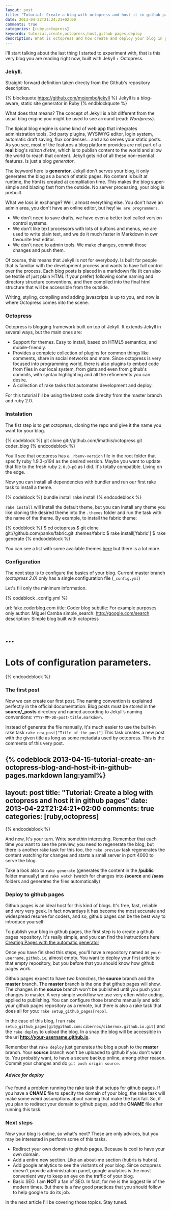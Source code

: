 ```yaml
---
layout: post
title: "Tutorial: Create a blog with octopress and host it in github pages"
date: 2013-04-22T21:24:21+02:00
comments: true
categories: [ruby,octopress]
keywords: tutorial,create,octopress,host,github pages,deploy
description: What is octopress and how create and deploy your blog in github pages
---
```


I'll start talking about the last thing I started to experiment with, that is this very blog you are
reading right now, built with Jekyll + Octopress.

### Jekyll.
Straight-forward definition taken directy from the Github's repository description.

{% blockquote https://github.com/mojombo/jekyll %}
Jekyll is a blog-aware, static site generator in Ruby
{% endblockquote %}

What does that means? The concept of Jekyll is a bit different from the usual blog engine you might
be used to see arround (read: _Wordpress_).

The tipical blog engine is some kind of web app that integrates administration tools, 3rd party plugins,
WYSIWYG editor, login system, automatic draft saving, flux condenser... and also serves your static posts.
As you see, most of the features a blog platform provides are not part of a **real** blog's _raison d'etre_,
which is to publish content to the world and allow the world to reach that content. Jekyll gets rid of all
these non-esential features. Is just a blog *generator*.

The keyword here is **generator**. Jekyll don't serves your blog, it only generates the blog as a bunch of static
pages. No content is built at runtime, the html is created at complilation time. This makes the blog
super-simple and blazing fast from the outside. No server processing, your blog is prebuilt.

What we loss in exchange? Well, almost everything else. You don't have an admin area, you don't have
an online editor, but hey! `We are programmers`.

* We don't need to save drafts, we have even a better tool called version control systems.
* We don't like text processors with lots of buttons and menus, we are used to write plain text, and we do it much faster in Markdown in owr favourite text editor.
* We don't need to admin tools. We make changes, commit those changes and push them.

Of course, this means that Jekyll is not for everybody. Is built for people that is familiar with the
development process and wants to have full control over the process. Each blog posts is placed in a
markdown file (it can also be textile of just plain HTML if your prefer) following some naming and
directory structure conventions, and then compiled into the final html structure that will be accessible
from the outside.

Writing, styling, compiling and adding javascripts is up to you, and now is where Octopress comes into
the scene.

### Octopress

Octopress is blogging framework built on top of Jekyll.
It extends Jekyll in several ways, but the main ones are:

* Support for themes. Easy to install, based on HTML5 semantics, and mobile-friendly.
* Provides a complete collection of plugins for common things like comments, share in social networks
  and more. Since octopress is very focused into programming world, there is also plugins to embed code
  from files in our local system, from gists and even from github's commits, with syntax highlighting
  and all the refinements you can desire.
* A collection of rake tasks that automates development and deploy.

For this tutorial I'll be using the latest code direclty from the master branch and ruby 2.0.

### Instalation

The fist step is to get octopress, cloning the repo and give it the name you want for your blog.

{% codeblock %}
git clone git://github.com/imathis/octopress.git coder_blog
{% endcodeblock %}

You'll see that octopress has a `.rbenv-version` file in the root folder that specify ruby 1.9.3-p194 as the desired version.
Maybe you want to update that file to the fresh ruby `2.0.0-p0` as I did. It's totally compatible. Living on the edge.

Now you can install all dependencies with bundler and run our first rake task to install a theme.

{% codeblock %}
bundle install
rake install
{% endcodeblock %}

`rake install` will install the default theme, but you can install any theme you like cloning the desired
theme into the `.themes` folder and run the task with the name of the theme. By example, to install the fabric theme:

{% codeblock %}
$ cd octopress
$ git clone git://github.com/panks/fabric.git .themes/fabric
$ rake install['fabric']
$ rake generate
{% endcodeblock %}

You can see a list with some available themes [here](https://github.com/imathis/octopress/wiki/3rd-Party-Octopress-Themes) but there is a lot more.

### Configuration

The next step is to configure the basics of your blog.
Current master branch _(octopress 2.0)_ only has a single configuration file (`_config.yml`)

Let's fill only the minimum information.

{% codeblock _config.yml %}

url: fake.coderblog.com
title: Coder blog
subtitle: For example purposes only
author: Miguel Camba
simple_search: http://google.com/search
description: Simple blog built with octopress

# ...
# Lots of configuration parameters.
{% endcodeblock %}

### The first post

Now we can create our first post. The naming convention is explained perfectly in the official documentation:
Blog posts must be stored in the **source/_posts** directory and named according to Jekyll’s naming conventions: `YYYY-MM-DD-post-title.markdown`.

Instead of generate the file manually, it's much easier to use the built-in rake task `rake new_post["Title of the post"]`
This task creates a new post with the given title as long as some metadata used by octopress. This is the comments
of this very post.

{% codeblock 2013-04-15-tutorial-create-an-octopress-blog-and-host-it-in-github-pages.markdown lang:yaml%}
---
layout: post
title: "Tutorial: Create a blog with octopress and host it in github pages"
date: 2013-04-22T21:24:21+02:00
comments: true
categories: [ruby,octopress]
---
{% endcodeblock %}

And now, It's your turn. Write somethin interesting. Remember that each time you want to see the preview, you need to regenerate the
blog, but there is another rake task for this too, the `rake preview` task regenerates the content watching for changes and
starts a small server in port 4000 to serve the blog.

Take a look also to `rake generate` (generates the content in the **/public** folder manually) and `rake watch`
(watch for changes into **/source** and **/sass** folders and generates the files automatically)

### Deploy to github pages

Github pages is an ideal host for this kind of blogs. It's free, fast, reliable and very very geek. In fact nowardays it has
become the most accurate and widespread resume for coders, and so, github pages can be the best way to introduce yourself.

To publish your blog in github pages, the first step is to create a github pages repository. It's really simple,
and you can find the instructions here: [Creating Pages with the automatic generator](https://help.github.com/articles/creating-pages-with-the-automatic-generator)

Once you have finished this steps, you'll have a repository named as `your-username.github.io`, almost empty. You want to deploy your first article to
that empty repository, but you before that you should know how github pages work.

Github pages expect to have _two branches_, the **source** branch and the **master** branch.
The **master** branch is the one that github pages will show. The changes in the **source** branch won't be published
until you push your changes to master. A very simple workflow we use very often while coding, applied to publishing.
You can configure those branchs manually and add your github pages repository as a remote, but there is also a rake
task that does all for you: `rake setup_github_pages[repo]`.

In the case of this blog, I ran `rake setup_github_pages[git@github.com:cibernox/cibernox.github.io.git]` and the
`rake deploy` to upload the blog. In a snap the blog will be accessible in the url **http://your-username.github.io**.


Remember that `rake deploy` just generates the blog a push to the **master** branch. Your **source** branch won't be
uploaded to github if you don't want to. You probably want, to have a secure backup online, among other reason. Commit your
changes and do `git push origin source`.

##### Advice for deploy
I've found a problem running the rake task that setups for github pages. If you have a **CNAME** file to
specify the domain of your blog, the rake task will make some weird assumptions about naming that make the
task fail. So, if you plan to redirect your domain to github pages, add the **CNAME** file after running this task.


### Next steps

Now your blog is online, so what's next? These are only advices, but you may be interested in perform some of this tasks.

* Redirect your own domain to github pages. Because is cool to have your own domain.
* Add a entire new section. Like an about-me section (hubris is hubris).
* Add google analytics to see the visitants of your blog. Since octopress doesn't provide administration
panel, google analytics is the most convenient way to keep an eye on the traffic of your blog.
* Basic SEO. I am **NOT** a fan of SEO. In fact, for me is the biggest lie of the modern times. But there is a few good practices
that you should follow to help google to do its job.

In the next article I'll be covering those topics. Stay tuned.
